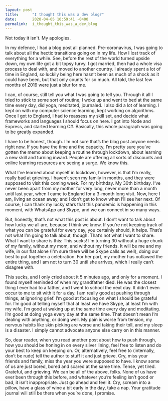 ```yaml
---
layout: post
title:      "I thought this was a dev blog?"
date:       2020-04-05 10:59:41 -0400
permalink:  i_thought_this_was_a_dev_blog
---
```


Not today it isn't. My apologies.

In my defence, I had a blog post all planned. Pre-coronavirus, I was going to talk about all the hectic transitions going on in my life. How I lost track of everything for a while. See, before the rest of the world turned upside down, my own life got a bit topsy turvy. I got married, then had a whole visa process to deal with, and moved to another country. I already spent a lot of time in England, so luckily being here hasn’t been as much of a shock as it could have been, but that only counts for so much. All told, the last few months of 2019 were just a blur for me.

I can, of course, still tell you what I was going to tell you. Through it all I tried to stick to some sort of routine; I woke up and went to bed at the same time every day, did yoga, meditated, journaled. I also did a lot of learning. I kept on with my computer science learning, kept working on algorithms. Once I got to England, I had to reassess my skill set, and decide what frameworks and languages I should focus on here. I got into Node and Express, and started learning C#. Basically, this whole paragraph was going to be greatly expanded.

I have to be honest, though. I’m not sure that’s the blog post anyone needs right now. If you have the time and the capacity, I’m pretty sure you’ve gotten the memo about keeping a routine through lockdown, about learning a new skill and turning inward. People are offering all sorts of discounts and online learning resources are seeing a surge. We know this.

What I’ve learned about myself in lockdown, however, is that I’m really, really bad at grieving. I haven’t seen my family in months, and they were supposed to visit this coming week. For my birthday. My 30th birthday. I’ve never been apart from my mother for very long, never more than a month until last year, when I came to England for a 3-month long visit. Now, here I am, living an ocean away, and I don’t get to know when I’ll see her next. Of course, I can thank my lucky stars that this pandemic is happening in this moment, with WhatsApp and Skype, and we can connect in so many ways.

But, honestly, that’s not what this post is about. I don’t want to talk about how lucky we all are, because I think we know. If you’re not keeping track of what you can be grateful for every day, you certainly should, it helps. That’s not what I’m going to talk about, though. That’s not what I want to share. What I want to share is this: This sucks! I’m turning 30 without a huge chunk of my family, without my mom, and without my friends. It will be me and my wife, in our flat alone (I'm sure there will be Skype calls as well), doing our best to put together a celebration. For her part, my mother has outlawed the entire thing, and I am not to turn 30 until she arrives, which I really can’t disagree with.

This sucks, and I only cried about it 5 minutes ago, and only for a moment. I found myself reminded of when my grandfather died. He was the closest thing I ever had to a father, and I went to school the next day. It didn’t even occur to me to sit with it for a day. I am really good at pushing through things, at ignoring grief. I’m good at focusing on what I should be grateful for. I’m good at telling myself that at least we have Skype, at least I’m with my wife. I’m good at waking up at the same time every day and meditating. I’m good at doing yoga every day at the same time. That doesn’t mean I’m dealing with anything, or doing well. My pain is worse from tension, my nervous habits like skin picking are worse and taking their toll, and my sleep is a disaster. I simply cannot advocate anyone else carry on in this manner.

So, dear reader, when you read another post about how to push through, how you should be honing in on every silver lining, feel free to listen and do your best to keep on keeping on. Or, alternatively, feel free to (internally, don’t be rude) tell the author to stuff it and just grieve. Cry, miss your friends and family, miss the year you were supposed to have. I know some of us are just bored, bored and scared at the same time. Tense, yet tired. Grateful, and grieving. We can be all of the above, folks. None of us have ever been through this before, and whatever you’re feeling isn’t good or bad, it isn’t inappropriate. Just go ahead and feel it. Cry, scream into a pillow, have a glass of wine a bit early in the day, take a nap. Your gratitude journal will still be there when you’re done, I promise.
